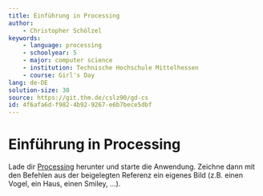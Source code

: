 ```yaml
---
title: Einführung in Processing
author:
    - Christopher Schölzel
keywords:
    - language: processing
    - schoolyear: 5
    - major: computer science
    - institution: Technische Hochschule Mittelhessen
    - course: Girl's Day
lang: de-DE
solution-size: 30
source: https://git.thm.de/cslz90/gd-cs
id: 4f6afa6d-f982-4b92-9267-e6b7bece5dbf
---
```


# Einführung in Processing

Lade dir [Processing](https://processing.org/download) herunter und starte die Anwendung.
Zeichne dann mit den Befehlen aus der beigelegten Referenz ein eigenes Bild (z.B. einen Vogel, ein Haus, einen Smiley, ...).